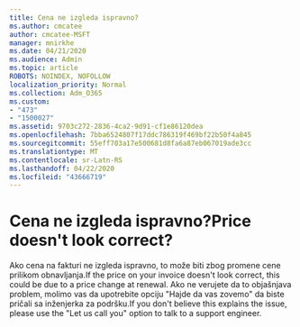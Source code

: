 ```yaml
---
title: Cena ne izgleda ispravno?
ms.author: cmcatee
author: cmcatee-MSFT
manager: mnirkhe
ms.date: 04/21/2020
ms.audience: Admin
ms.topic: article
ROBOTS: NOINDEX, NOFOLLOW
localization_priority: Normal
ms.collection: Adm_O365
ms.custom:
- "473"
- "1500027"
ms.assetid: 9703c272-2836-4ca2-9d91-cf1e86120dea
ms.openlocfilehash: 7bba6524807f17ddc786319f469bf22b50f4a845
ms.sourcegitcommit: 55eff703a17e500681d8fa6a87eb067019ade3cc
ms.translationtype: MT
ms.contentlocale: sr-Latn-RS
ms.lasthandoff: 04/22/2020
ms.locfileid: "43666719"
---
```

# <a name="price-doesnt-look-correct"></a><span data-ttu-id="a1fdd-102">Cena ne izgleda ispravno?</span><span class="sxs-lookup"><span data-stu-id="a1fdd-102">Price doesn't look correct?</span></span>

<span data-ttu-id="a1fdd-103">Ako cena na fakturi ne izgleda ispravno, to može biti zbog promene cene prilikom obnavljanja.</span><span class="sxs-lookup"><span data-stu-id="a1fdd-103">If the price on your invoice doesn't look correct, this could be due to a price change at renewal.</span></span> <span data-ttu-id="a1fdd-104">Ako ne verujete da to objašnjava problem, molimo vas da upotrebite opciju "Hajde da vas zovemo" da biste pričali sa inženjerka za podršku.</span><span class="sxs-lookup"><span data-stu-id="a1fdd-104">If you don't believe this explains the issue, please use the "Let us call you" option to talk to a support engineer.</span></span>